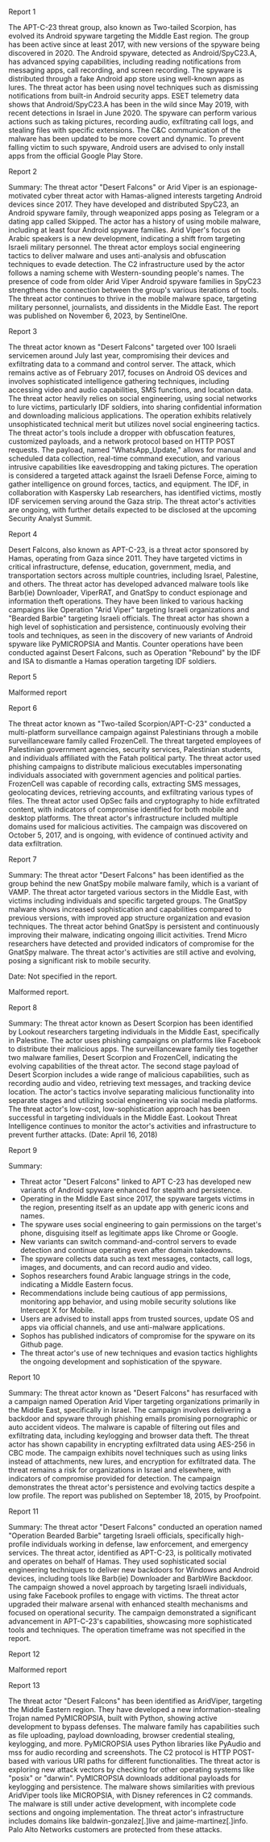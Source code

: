 
Report 1

The APT-C-23 threat group, also known as Two-tailed Scorpion, has evolved its Android spyware targeting the Middle East region. The group has been active since at least 2017, with new versions of the spyware being discovered in 2020. The Android spyware, detected as Android/SpyC23.A, has advanced spying capabilities, including reading notifications from messaging apps, call recording, and screen recording. The spyware is distributed through a fake Android app store using well-known apps as lures. The threat actor has been using novel techniques such as dismissing notifications from built-in Android security apps. ESET telemetry data shows that Android/SpyC23.A has been in the wild since May 2019, with recent detections in Israel in June 2020. The spyware can perform various actions such as taking pictures, recording audio, exfiltrating call logs, and stealing files with specific extensions. The C&C communication of the malware has been updated to be more covert and dynamic. To prevent falling victim to such spyware, Android users are advised to only install apps from the official Google Play Store.





Report 2

Summary:
The threat actor "Desert Falcons" or Arid Viper is an espionage-motivated cyber threat actor with Hamas-aligned interests targeting Android devices since 2017. They have developed and distributed SpyC23, an Android spyware family, through weaponized apps posing as Telegram or a dating app called Skipped. The actor has a history of using mobile malware, including at least four Android spyware families. Arid Viper's focus on Arabic speakers is a new development, indicating a shift from targeting Israeli military personnel. The threat actor employs social engineering tactics to deliver malware and uses anti-analysis and obfuscation techniques to evade detection. The C2 infrastructure used by the actor follows a naming scheme with Western-sounding people's names. The presence of code from older Arid Viper Android spyware families in SpyC23 strengthens the connection between the group's various iterations of tools. The threat actor continues to thrive in the mobile malware space, targeting military personnel, journalists, and dissidents in the Middle East. The report was published on November 6, 2023, by SentinelOne.





Report 3

The threat actor known as "Desert Falcons" targeted over 100 Israeli servicemen around July last year, compromising their devices and exfiltrating data to a command and control server. The attack, which remains active as of February 2017, focuses on Android OS devices and involves sophisticated intelligence gathering techniques, including accessing video and audio capabilities, SMS functions, and location data. The threat actor heavily relies on social engineering, using social networks to lure victims, particularly IDF soldiers, into sharing confidential information and downloading malicious applications. The operation exhibits relatively unsophisticated technical merit but utilizes novel social engineering tactics. The threat actor's tools include a dropper with obfuscation features, customized payloads, and a network protocol based on HTTP POST requests. The payload, named "WhatsApp_Update," allows for manual and scheduled data collection, real-time command execution, and various intrusive capabilities like eavesdropping and taking pictures. The operation is considered a targeted attack against the Israeli Defense Force, aiming to gather intelligence on ground forces, tactics, and equipment. The IDF, in collaboration with Kaspersky Lab researchers, has identified victims, mostly IDF servicemen serving around the Gaza strip. The threat actor's activities are ongoing, with further details expected to be disclosed at the upcoming Security Analyst Summit.





Report 4

Desert Falcons, also known as APT-C-23, is a threat actor sponsored by Hamas, operating from Gaza since 2011. They have targeted victims in critical infrastructure, defense, education, government, media, and transportation sectors across multiple countries, including Israel, Palestine, and others. The threat actor has developed advanced malware tools like Barb(ie) Downloader, ViperRAT, and GnatSpy to conduct espionage and information theft operations. They have been linked to various hacking campaigns like Operation "Arid Viper" targeting Israeli organizations and "Bearded Barbie" targeting Israeli officials. The threat actor has shown a high level of sophistication and persistence, continuously evolving their tools and techniques, as seen in the discovery of new variants of Android spyware like PyMICROPSIA and Mantis. Counter operations have been conducted against Desert Falcons, such as Operation "Rebound" by the IDF and ISA to dismantle a Hamas operation targeting IDF soldiers.





Report 5

Malformed report





Report 6

The threat actor known as "Two-tailed Scorpion/APT-C-23" conducted a multi-platform surveillance campaign against Palestinians through a mobile surveillanceware family called FrozenCell. The threat targeted employees of Palestinian government agencies, security services, Palestinian students, and individuals affiliated with the Fatah political party. The threat actor used phishing campaigns to distribute malicious executables impersonating individuals associated with government agencies and political parties. FrozenCell was capable of recording calls, extracting SMS messages, geolocating devices, retrieving accounts, and exfiltrating various types of files. The threat actor used OpSec fails and cryptography to hide exfiltrated content, with indicators of compromise identified for both mobile and desktop platforms. The threat actor's infrastructure included multiple domains used for malicious activities. The campaign was discovered on October 5, 2017, and is ongoing, with evidence of continued activity and data exfiltration.





Report 7

Summary:
The threat actor "Desert Falcons" has been identified as the group behind the new GnatSpy mobile malware family, which is a variant of VAMP. The threat actor targeted various sectors in the Middle East, with victims including individuals and specific targeted groups. The GnatSpy malware shows increased sophistication and capabilities compared to previous versions, with improved app structure organization and evasion techniques. The threat actor behind GnatSpy is persistent and continuously improving their malware, indicating ongoing illicit activities. Trend Micro researchers have detected and provided indicators of compromise for the GnatSpy malware. The threat actor's activities are still active and evolving, posing a significant risk to mobile security. 

Date: Not specified in the report.

Malformed report.





Report 8

Summary:
The threat actor known as Desert Scorpion has been identified by Lookout researchers targeting individuals in the Middle East, specifically in Palestine. The actor uses phishing campaigns on platforms like Facebook to distribute their malicious apps. The surveillanceware family ties together two malware families, Desert Scorpion and FrozenCell, indicating the evolving capabilities of the threat actor. The second stage payload of Desert Scorpion includes a wide range of malicious capabilities, such as recording audio and video, retrieving text messages, and tracking device location. The actor's tactics involve separating malicious functionality into separate stages and utilizing social engineering via social media platforms. The threat actor's low-cost, low-sophistication approach has been successful in targeting individuals in the Middle East. Lookout Threat Intelligence continues to monitor the actor's activities and infrastructure to prevent further attacks. (Date: April 16, 2018)





Report 9

Summary:
- Threat actor "Desert Falcons" linked to APT C-23 has developed new variants of Android spyware enhanced for stealth and persistence.
- Operating in the Middle East since 2017, the spyware targets victims in the region, presenting itself as an update app with generic icons and names.
- The spyware uses social engineering to gain permissions on the target's phone, disguising itself as legitimate apps like Chrome or Google.
- New variants can switch command-and-control servers to evade detection and continue operating even after domain takedowns.
- The spyware collects data such as text messages, contacts, call logs, images, and documents, and can record audio and video.
- Sophos researchers found Arabic language strings in the code, indicating a Middle Eastern focus.
- Recommendations include being cautious of app permissions, monitoring app behavior, and using mobile security solutions like Intercept X for Mobile.
- Users are advised to install apps from trusted sources, update OS and apps via official channels, and use anti-malware applications.
- Sophos has published indicators of compromise for the spyware on its Github page.
- The threat actor's use of new techniques and evasion tactics highlights the ongoing development and sophistication of the spyware.





Report 10

Summary:
The threat actor known as "Desert Falcons" has resurfaced with a campaign named Operation Arid Viper targeting organizations primarily in the Middle East, specifically in Israel. The campaign involves delivering a backdoor and spyware through phishing emails promising pornographic or auto accident videos. The malware is capable of filtering out files and exfiltrating data, including keylogging and browser data theft. The threat actor has shown capability in encrypting exfiltrated data using AES-256 in CBC mode. The campaign exhibits novel techniques such as using links instead of attachments, new lures, and encryption for exfiltrated data. The threat remains a risk for organizations in Israel and elsewhere, with indicators of compromise provided for detection. The campaign demonstrates the threat actor's persistence and evolving tactics despite a low profile. The report was published on September 18, 2015, by Proofpoint.





Report 11

Summary:
The threat actor "Desert Falcons" conducted an operation named "Operation Bearded Barbie" targeting Israeli officials, specifically high-profile individuals working in defense, law enforcement, and emergency services. The threat actor, identified as APT-C-23, is politically motivated and operates on behalf of Hamas. They used sophisticated social engineering techniques to deliver new backdoors for Windows and Android devices, including tools like Barb(ie) Downloader and BarbWire Backdoor. The campaign showed a novel approach by targeting Israeli individuals, using fake Facebook profiles to engage with victims. The threat actor upgraded their malware arsenal with enhanced stealth mechanisms and focused on operational security. The campaign demonstrated a significant advancement in APT-C-23's capabilities, showcasing more sophisticated tools and techniques. The operation timeframe was not specified in the report.





Report 12

Malformed report





Report 13

The threat actor "Desert Falcons" has been identified as AridViper, targeting the Middle Eastern region. They have developed a new information-stealing Trojan named PyMICROPSIA, built with Python, showing active development to bypass defenses. The malware family has capabilities such as file uploading, payload downloading, browser credential stealing, keylogging, and more. PyMICROPSIA uses Python libraries like PyAudio and mss for audio recording and screenshots. The C2 protocol is HTTP POST-based with various URI paths for different functionalities. The threat actor is exploring new attack vectors by checking for other operating systems like "posix" or "darwin". PyMICROPSIA downloads additional payloads for keylogging and persistence. The malware shows similarities with previous AridViper tools like MICROPSIA, with Disney references in C2 commands. The malware is still under active development, with incomplete code sections and ongoing implementation. The threat actor's infrastructure includes domains like baldwin-gonzalez[.]live and jaime-martinez[.]info. Palo Alto Networks customers are protected from these attacks.


